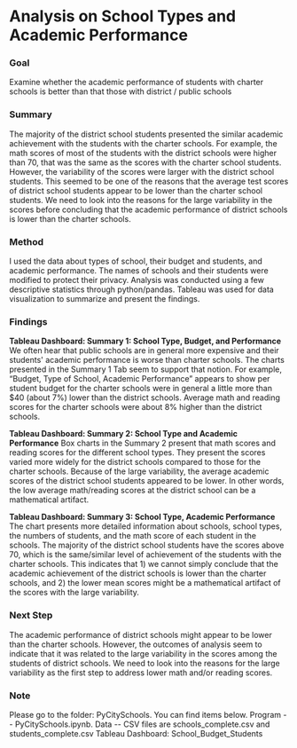 # Analysis on School Types and Academic Performance

### Goal
Examine whether the academic performance of students with charter schools is better than that those with district / public schools

### Summary

The majority of the district school students presented the similar academic achievement with the students with the charter schools. For example, the math scores of most of the students with the district schools were higher than 70, that was the same as the scores with the charter school students. However, the variability of the scores were larger with the district school students. This seemed to be one of the reasons that the average test scores of district school students appear to be lower than the charter school students.  We need to look into the reasons for the large variability in the scores before concluding that the academic performance of district schools is lower than the charter schools.

### Method
I used the data about types of school, their budget and students, and academic performance. The names of schools and their students were modified to protect their privacy. Analysis was conducted using a few descriptive statistics through python/pandas. Tableau was used for data visualization to summarize and present the findings.

### Findings

**Tableau Dashboard: Summary 1: School Type, Budget, and Performance**
We often hear that public schools are in general more expensive and their students' academic performance is worse than charter schools. The charts presented in the Summary 1 Tab seem to support that notion. For example, “Budget, Type of School, Academic Performance” appears to show per student budget for the charter schools were in general a little more than $40 (about 7%) lower than the district schools. Average math and reading scores for the charter schools were about 8% higher than the district schools. 

**Tableau Dashboard: Summary 2: School Type and Academic Performance**
Box charts in the Summary 2 present that math scores and reading scores for the different school types. They present the scores varied more widely for the district schools compared to those for the charter schools. Because of the large variability, the average academic scores of the district school students appeared to be lower. In other words, the low average math/reading scores at the district school can be a mathematical artifact.

**Tableau Dashboard: Summary 3: School Type, Academic Performance**
The chart presents more detailed information about schools, school types, the numbers of students, and the math score of each student in the schools. The majority of the district school students have the scores above 70, which is the same/similar level of achievement of the students with the charter schools. This indicates that 1) we cannot simply conclude that the academic achievement of the district schools is lower than the charter schools, and 2) the lower mean scores might be a mathematical artifact of the scores with the large variability. 

### Next Step
The academic performance of district schools might appear to be lower than the charter schools. However, the outcomes of analysis seem to indicate that it was related to the large variability in the scores among the students of district schools. We need to look into the reasons for the large variability as the first step to address lower math and/or reading scores.

### Note
Please go to  the folder: PyCitySchools.  You can find items below.
Program --  PyCitySchools.ipynb. 
Data -- CSV files are schools_complete.csv and students_complete.csv
Tableau Dashboard:  School_Budget_Students

